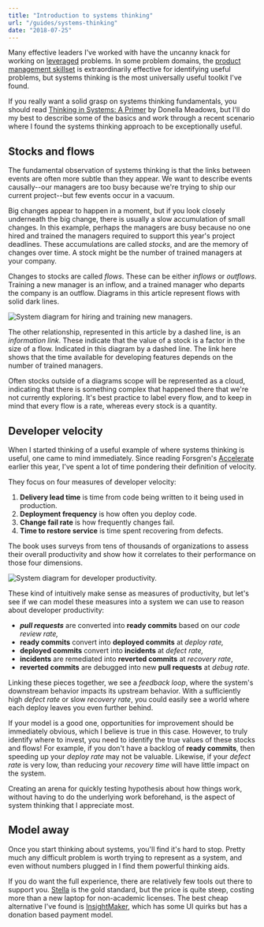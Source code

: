 ```yaml
---
title: "Introduction to systems thinking"
url: "/guides/systems-thinking"
date: "2018-07-25"
---
```


Many effective leaders I've worked with have the uncanny knack for working on [leveraged](https://lethain.com/building-technical-leverage/) problems. In some problem domains, the [product management skillset](https://lethain.com/intro-product-management/) is extraordinarily effective for identifying useful problems, but systems thinking is the most universally useful toolkit I've found.

If you really want a solid grasp on systems thinking fundamentals, you should read [Thinking in Systems: A Primer](https://www.amazon.com/Thinking-Systems-Donella-H-Meadows/dp/1603580557) by Donella Meadows, but I'll do my best to describe some of the basics and work through a recent scenario where I found the systems thinking approach to be exceptionally useful.


## Stocks and flows

The fundamental observation of systems thinking is that the links between events are often more subtle than they appear. We want to describe events causally--our managers are too busy because we're trying to ship our current project--but few events occur in a vacuum.

Big changes appear to happen in a moment, but if you look closely underneath the big change, there is usually
a slow accumulation of small changes.
In this example, perhaps the managers are busy because no one hired and trained the managers required to support this year's project deadlines. These accumulations are called _stocks_, and are the memory of changes over time. A stock might be the number of trained managers at your company.

Changes to stocks are called _flows_. These can be either _inflows_ or _outflows_. Training a new manager is an inflow, and a trained manager who departs the company is an outflow. Diagrams in this article represent flows with solid dark lines.

![System diagram for hiring and training new managers.](/static/systems/sys-loop-clouds.png)

The other relationship, represented in this article by a dashed line, is an _information link_. These indicate that the value of a stock is a factor in the size of a flow. Indicated in this diagram by a dashed line. The link here shows that the time available for developing features depends on the number of trained managers.

Often stocks outside of a diagrams scope will be represented as a cloud, indicating that there is something complex that happened there that we're not currently exploring. It's best practice to label every flow, and to keep in mind that every flow is a rate, whereas every stock is a quantity.


## Developer velocity

When I started thinking of a useful example of where systems thinking is useful, one came to mind immediately.
Since reading Forsgren's [Accelerate](https://lethain.com/accelerate-developer-productivity/) earlier this year, I've spent a lot of time pondering their definition of velocity.

They focus on four measures of developer velocity:

1. **Delivery lead time** is time from code being written to it being used in production.
1. **Deployment frequency** is how often you deploy code.
1. **Change fail rate** is how frequently changes fail.
1. **Time to restore service** is time spent recovering from defects.

The book uses surveys from tens of thousands of organizations to assess their
overall productivity and show how it correlates to their performance on those
four dimensions.

![System diagram for developer productivity.](/static/systems/dev-velocity-sys.png)

These kind of intuitively make sense as measures of productivity, but let's see if we can model these measures into a system we can use to reason about developer productivity:

* **_pull requests_** are converted into **ready commits** based on our _code review rate,_
* **ready commits** convert into **deployed commits** at _deploy rate,_
* **deployed commits** convert into **incidents** at _defect rate,_
* **incidents** are remediated into **reverted commits** at _recovery rate_,
* **reverted commits** are debugged into new **pull requests** at _debug rate_.

Linking these pieces together, we see a _feedback loop_, where the system's downstream behavior impacts its upstream behavior. With a sufficiently high _defect rate_ or slow _recovery rate_, you could easily see a world where each deploy leaves you even further behind.

If your model is a good one, opportunities for improvement should be immediately obvious, which I believe is true in this case. However, to truly identify where to invest, you need to identify the true values of these stocks and flows! For example, if you don't have a backlog of **ready commits**, then speeding up your _deploy rate_ may not be valuable. Likewise, if your _defect rate_ is very low, than reducing your _recovery time_ will have little impact on the system.

Creating an arena for quickly testing hypothesis about how things work, without having to do the underlying work beforehand, is the aspect of system thinking that I appreciate most.


## Model away

Once you start thinking about systems, you'll find it's hard to stop. Pretty much any difficult problem is worth trying to represent as a system, and even without numbers plugged in I find them powerful thinking aids.

If you do want the full experience, there are relatively few tools out there to support you. [Stella](https://www.iseesystems.com/) is the gold standard, but the price is quite steep, costing more than a new laptop for non-academic licenses. The best cheap alternative I've found is [InsightMaker](https://insightmaker.com/), which has some UI quirks but has a donation based payment model.
